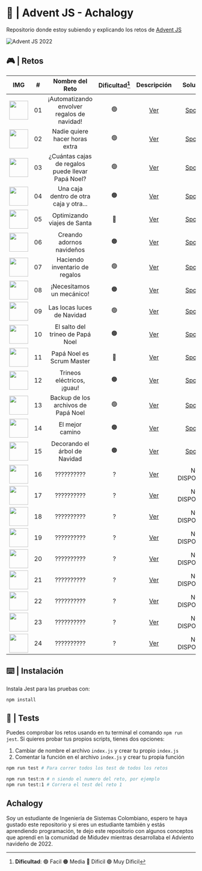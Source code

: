 # 🌟 | Advent JS - Achalogy
Repositorio donde estoy subiendo y explicando los retos de [Advent JS](https://adventjs.dev/)

![Advent JS 2022](https://i.imgur.com/HUihoze.jpg)

## 🎮 | Retos

|                                IMG                                  |  #  |                  Nombre del Reto                  | Dificultad[^1] |                  Descripción                   |                                  Solución                                     |
| :-----------------------------------------------------------------: | :-: | :-----------------------------------------------: | :------------: | :---------------------------------------------:| :--------------------------------------------------------------------------:  |
|<img src="https://i.imgur.com/5zLFcNf.png" width="50" height="50" /> |  01 |    ¡Automatizando envolver regalos de navidad!    |       🟢       | [Ver](https://adventjs.dev/challenges/2022/1)  | [Spoiler](https://github.com/Achalogy/advent-js-2022/tree/main/retos/reto-1)  |
|<img src="https://i.imgur.com/kIxSKDL.png" width="50" height="50" /> |  02 |         Nadie quiere hacer horas extra            |       🟢       | [Ver](https://adventjs.dev/challenges/2022/2)  | [Spoiler](https://github.com/Achalogy/advent-js-2022/tree/main/retos/reto-2)  |
|<img src="https://i.imgur.com/XCyw0U8.png" width="50" height="50" /> |  03 | ¿Cuántas cajas de regalos puede llevar Papá Noel? |       🟢       | [Ver](https://adventjs.dev/challenges/2022/3)  | [Spoiler](https://github.com/Achalogy/advent-js-2022/tree/main/retos/reto-3)  |
|<img src="https://i.imgur.com/L85pHE7.png" width="50" height="50" /> |  04 |      Una caja dentro de otra caja y otra...       |       🟠       | [Ver](https://adventjs.dev/challenges/2022/4)  | [Spoiler](https://github.com/Achalogy/advent-js-2022/tree/main/retos/reto-4)  |
|<img src="https://i.imgur.com/y7Z0k6w.png" width="50" height="50" /> |  05 |            Optimizando viajes de Santa            |       🔴       | [Ver](https://adventjs.dev/challenges/2022/5)  | [Spoiler](https://github.com/Achalogy/advent-js-2022/tree/main/retos/reto-5)  |
|<img src="https://i.imgur.com/hRsRMt1.png" width="50" height="50" /> |  06 |             Creando adornos navideños             |       🟠       | [Ver](https://adventjs.dev/challenges/2022/6)  | [Spoiler](https://github.com/Achalogy/advent-js-2022/tree/main/retos/reto-6)  |
|<img src="https://i.imgur.com/SVnRN4G.png" width="50" height="50" /> |  07 |           Haciendo inventario de regalos          |       🟢       | [Ver](https://adventjs.dev/challenges/2022/7)  | [Spoiler](https://github.com/Achalogy/advent-js-2022/tree/main/retos/reto-7)  |
|<img src="https://i.imgur.com/samqqgX.png" width="50" height="50" /> |  08 |              ¡Necesitamos un mecánico!            |       🟠       | [Ver](https://adventjs.dev/challenges/2022/8)  | [Spoiler](https://github.com/Achalogy/advent-js-2022/tree/main/retos/reto-8)  |
|<img src="https://i.imgur.com/0mkkbXx.png" width="50" height="50" /> |  09 |             Las locas luces de Navidad            |       🟢       | [Ver](https://adventjs.dev/challenges/2022/9)  | [Spoiler](https://github.com/Achalogy/advent-js-2022/tree/main/retos/reto-9)  |
|<img src="https://i.imgur.com/Z8CTPPx.png" width="50" height="50" /> |  10 |          El salto del trineo de Papá Noel         |       🟠       | [Ver](https://adventjs.dev/challenges/2022/10) | [Spoiler](https://github.com/Achalogy/advent-js-2022/tree/main/retos/reto-10) |
|<img src="https://i.imgur.com/pjzw0mA.png" width="50" height="50" /> |  11 |             Papá Noel es Scrum Master             |       🔴       | [Ver](https://adventjs.dev/challenges/2022/11) | [Spoiler](https://github.com/Achalogy/advent-js-2022/tree/main/retos/reto-11) |
|<img src="https://i.imgur.com/Iy7FnZH.png" width="50" height="50" /> |  12 |             Trineos eléctricos, ¡guau!            |       🟠       | [Ver](https://adventjs.dev/challenges/2022/12) | [Spoiler](https://github.com/Achalogy/advent-js-2022/tree/main/retos/reto-12) |
|<img src="https://i.imgur.com/MeJZo6u.png" width="50" height="50" /> |  13 |         Backup de los archivos de Papá Noel       |       🟢       | [Ver](https://adventjs.dev/challenges/2022/13) | [Spoiler](https://github.com/Achalogy/advent-js-2022/tree/main/retos/reto-13) |
|<img src="https://i.imgur.com/WC5GQN6.png" width="50" height="50" /> |  14 |                  El mejor camino                  |       🟠       | [Ver](https://adventjs.dev/challenges/2022/14) | [Spoiler](https://github.com/Achalogy/advent-js-2022/tree/main/retos/reto-14) |
|<img src="https://i.imgur.com/10tpmKJ.png" width="50" height="50" /> |  15 |           Decorando el árbol de Navidad           |       🟠       | [Ver](https://adventjs.dev/challenges/2022/15) | [Spoiler](https://github.com/Achalogy/advent-js-2022/tree/main/retos/reto-15) |
|<img src="https://i.imgur.com/7wzoH9Q.png" width="50" height="50" /> |  16 |                    ??????????                     |        ?        | [Ver](https://adventjs.dev/challenges/2022/16) |                                NO DISPONIBLE                                 |
|<img src="https://i.imgur.com/1d7NZ33.png" width="50" height="50" /> |  17 |                    ??????????                     |        ?        | [Ver](https://adventjs.dev/challenges/2022/17) |                                NO DISPONIBLE                                 |
|<img src="https://i.imgur.com/5E0rjbV.png" width="50" height="50" /> |  18 |                    ??????????                     |        ?        | [Ver](https://adventjs.dev/challenges/2022/18) |                                NO DISPONIBLE                                 |
|<img src="https://i.imgur.com/hbBuJZH.png" width="50" height="50" /> |  19 |                    ??????????                     |        ?        | [Ver](https://adventjs.dev/challenges/2022/19) |                                NO DISPONIBLE                                 |
|<img src="https://i.imgur.com/YWBwVY2.png" width="50" height="50" /> |  20 |                    ??????????                     |        ?        | [Ver](https://adventjs.dev/challenges/2022/20) |                                NO DISPONIBLE                                 |
|<img src="https://i.imgur.com/9eyxAFH.png" width="50" height="50" /> |  21 |                    ??????????                     |        ?        | [Ver](https://adventjs.dev/challenges/2022/21) |                                NO DISPONIBLE                                 |
|<img src="https://i.imgur.com/sANx7vo.png" width="50" height="50" /> |  22 |                    ??????????                     |        ?        | [Ver](https://adventjs.dev/challenges/2022/22) |                                NO DISPONIBLE                                 |
|<img src="https://i.imgur.com/8UEEMyH.png" width="50" height="50" /> |  23 |                    ??????????                     |        ?        | [Ver](https://adventjs.dev/challenges/2022/23) |                                NO DISPONIBLE                                 |
|<img src="https://i.imgur.com/FmXcVms.png" width="50" height="50" /> |  24 |                    ??????????                     |        ?        | [Ver](https://adventjs.dev/challenges/2022/24) |                                NO DISPONIBLE                                 |
[^1]: **Dificultad**: 🟢 Facil 🟠 Media 🔴 Dificil 🟣 Muy Dificil


## ⌨️ | Instalación

Instala Jest para las pruebas con:

```npm install```

## 🧪 | Tests

Puedes comprobar los retos usando en tu terminal el comando `npm run jest`.
Si quieres probar tus propios scripts, tienes dos opciones:

1. Cambiar de nombre el archivo `index.js` y crear tu propio `index.js`
2. Comentar la función en el archivo `index.js` y crear tu propia función

```bash
npm run test # Para correr todos los test de todos los retos

npm run test:n # n siendo el numero del reto, por ejemplo
npm run test:1 # Correra el test del reto 1
```

## Achalogy

Soy un estudiante de Ingeniería de Sistemas Colombiano, espero te haya gustado este repositorio y si eres un estudiante también y estás aprendiendo programación, te dejo este repositorio con algunos conceptos que aprendí en la comunidad de Midudev mientras desarrollaba el Adviento navideño de 2022.